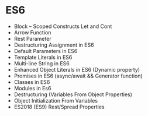 # ES6
- Block – Scoped Constructs Let and Cont
- Arrow Function
- Rest Parameter
- Destructuring Assignment in ES6
- Default Parameters in ES6
- Template Literals in ES6
- Multi-line String in ES6
- Enhanced Object Literals in ES6 (Dynamic property)
- Promises in ES6 (async/await && Generator function)
- Classes in ES6
- Modules in Es6
- Destructuring (Variables From Object Properties)
- Object Initialization From Variables
- ES2018 (ES9) Rest/Spread Properties
